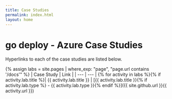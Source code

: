 ```yaml
---
title: Case Studies
permalink: index.html
layout: home
---
```


# go deploy - Azure Case Studies

Hyperlinks to each of the case studies are listed below.

{% assign labs = site.pages | where_exp: "page", "page.url contains '/docs'" %}
| Case Study | Link |
| --- | --- |
{% for activity in labs  %}{% if activity.lab.title %}| {{ activity.lab.title }} | [{{ activity.lab.title }}{% if activity.lab.type %} - {{ activity.lab.type }}{% endif %}]({{ site.github.url }}{{ activity.url }})
